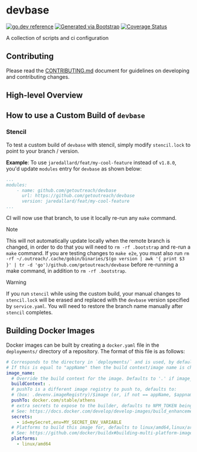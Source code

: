 # devbase
[![go.dev reference](https://img.shields.io/badge/go.dev-reference-007d9c?logo=go&logoColor=white)](https://pkg.go.dev/github.com/getoutreach/devbase)
[![Generated via Bootstrap](https://img.shields.io/badge/Outreach-Bootstrap-%235951ff)](https://github.com/getoutreach/bootstrap)
[![Coverage Status](https://coveralls.io/repos/github/getoutreach/devbase/badge.svg?branch=main)](https://coveralls.io/github//getoutreach/devbase?branch=main)
<!-- <<Stencil::Block(extraBadges)>> -->

<!-- <</Stencil::Block>> -->

A collection of scripts and ci configuration

## Contributing

Please read the [CONTRIBUTING.md](CONTRIBUTING.md) document for guidelines on developing and contributing changes.

## High-level Overview

<!-- <<Stencil::Block(overview)>> -->

## How to use a Custom Build of `devbase`

### Stencil

To test a custom build of `devbase` with stencil, simply modify `stencil.lock` to point to your branch / version.

**Example**: To use `jaredallard/feat/my-cool-feature` instead of `v1.8.0`, you'd update `modules` entry for `devbase` as shown below: 

```yaml
...
modules:
    - name: github.com/getoutreach/devbase
      url: https://github.com/getoutreach/devbase
      version: jaredallard/feat/my-cool-feature
...
```

CI will now use that branch, to use it locally re-run any `make` command.

> [!NOTE]
> This will not automatically update locally when the remote branch is changed, in order to do that you will need to `rm -rf .bootstrap` and re-run a `make` command. If you are testing changes to `make e2e`, you must also run
`rm -rf ~/.outreach/.cache/gobin/binaries/$(go version | awk '{ print $3 }' | tr -d 'go')/github.com/getoutreach/devbase` before re-running a make command, in addition to `rm -rf .bootstrap`.

> [!WARNING]
> If you run `stencil` while using the custom build, your manual changes to `stencil.lock` will be erased and replaced with the `devbase` version specified by `service.yaml`. You will need to restore the branch name manually after `stencil` completes.

## Building Docker Images

Docker images can be built by creating a `docker.yaml` file in the `deployments/` directory of a repository. The format of this file is as follows:

```yaml
# Corresponds to the directory in `deployments/` and is used, by default, as the image name (see special case below).
# If this is equal to "appName" then the build context/image name is changed. See docs.
image_name:
  # Override the build context for the image. Defaults to '.' if image_name == appName, otherwise ./deployments/<image_name>
  buildContext: .
  # pushTo is a different image registry to push to, defaults to:
  # (box: .devenv.imageRegistry)/$image (or, if not == appName, $appname/$image)
  pushTo: docker.com/stable/athens
  # extra secrets to expose to the builder, defaults to NPM_TOKEN being exposed
  # See: https://docs.docker.com/develop/develop-images/build_enhancements/#new-docker-build-secret-information
  secrets:
    - id=mySecret,env=MY_SECRET_ENV_VARIABLE
  # Platforms to build this image for, defaults to linux/amd64,linux/arm64
  # See: https://github.com/docker/buildx#building-multi-platform-images
  platforms:
    - linux/amd64
```

<!-- <</Stencil::Block>> -->
